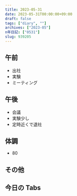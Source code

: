 ```yaml
---
title: 2023-05-31
date: 2023-05-31T00:00:00+09:00
draft: false
tags: ["diary", ""]
archives: ["2023-05"]
n年日記: ["0531"]
slug: 939205
---
```


## 午前

- 出社
- 実験
- ミーティング

## 午後

- 会議
- 実験少し
- 定時近くで退社

## 体調

- 80

## その他

## 今日の Tabs
